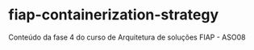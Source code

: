 # fiap-containerization-strategy
Conteúdo da fase 4 do curso de Arquitetura de soluções FIAP - ASO08
